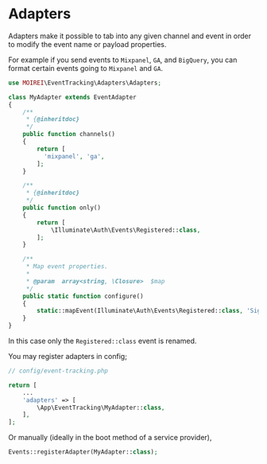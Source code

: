 # Adapters

Adapters make it possible to tab into any given channel and event in order to modify the event name or payload properties.

For example if you send events to `Mixpanel`, `GA`, and `BigQuery`, you can format certain events going to `Mixpanel` and `GA`.

```php
use MOIREI\EventTracking\Adapters\Adapters;

class MyAdapter extends EventAdapter
{
    /**
     * {@inheritdoc}
     */
    public function channels()
    {
        return [
          'mixpanel', 'ga',
        ];
    }

    /**
     * {@inheritdoc}
     */
    public function only()
    {
        return [
            \Illuminate\Auth\Events\Registered::class,
        ];
    }

    /**
     * Map event properties.
     *
     * @param  array<string, \Closure>  $map
     */
    public static function configure()
    {
        static::mapEvent(Illuminate\Auth\Events\Registered::class, 'Signup');
    }
}
```

In this case only the `Registered::class` event is renamed.

You may register adapters in config;

```php
// config/event-tracking.php

return [
    ...
    'adapters' => [
        \App\EventTracking\MyAdapter::class,
    ],
];
```

Or manually (ideally in the boot method of a service provider),

```php
Events::registerAdapter(MyAdapter::class);
```
